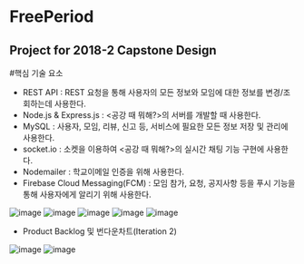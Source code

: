 # FreePeriod
## Project for 2018-2 Capstone Design

#핵심 기술 요소
-	REST API : REST 요청을 통해 사용자의 모든 정보와 모임에 대한 정보를 변경/조회하는데 사용한다.
-	Node.js & Express.js : <공강 때 뭐해?>의 서버를 개발할 때 사용한다.
-	MySQL : 사용자, 모임, 리뷰, 신고 등, 서비스에 필요한 모든 정보 저장 및 관리에 사용한다.
-	socket.io : 소켓을 이용하여 <공강 때 뭐해?>의 실시간 채팅 기능 구현에 사용한다.
-	Nodemailer : 학교이메일 인증을 위해 사용한다.
-	Firebase Cloud Messaging(FCM) : 모임 참가, 요청, 공지사항 등을 푸시 기능을 통해 사용자에게 알리기 위해 사용한다.

![image](https://user-images.githubusercontent.com/35019895/126892483-df3c70bc-8f07-4d7b-9647-1ec5f199a355.png)
![image](https://user-images.githubusercontent.com/35019895/126892496-7f37041d-4a9b-46a8-9d9f-0689cd19d33c.png)
![image](https://user-images.githubusercontent.com/35019895/126892498-c0cfb8eb-16ec-4701-8e11-a0750e55d6c8.png)
![image](https://user-images.githubusercontent.com/35019895/126892502-3bae6a01-dc04-4051-8521-7c3e8f7ef044.png)
![image](https://user-images.githubusercontent.com/35019895/126892504-7af951a3-d09e-4df0-a037-9dc0fda2f512.png)

- Product Backlog 및 번다운차트(Iteration 2)

![image](https://user-images.githubusercontent.com/35019895/126892532-1d8150f2-d6e8-441b-81e4-b496c849b809.png)
![image](https://user-images.githubusercontent.com/35019895/126892535-204dcf50-76e5-41f5-bb7f-d2d296db42c2.png)

